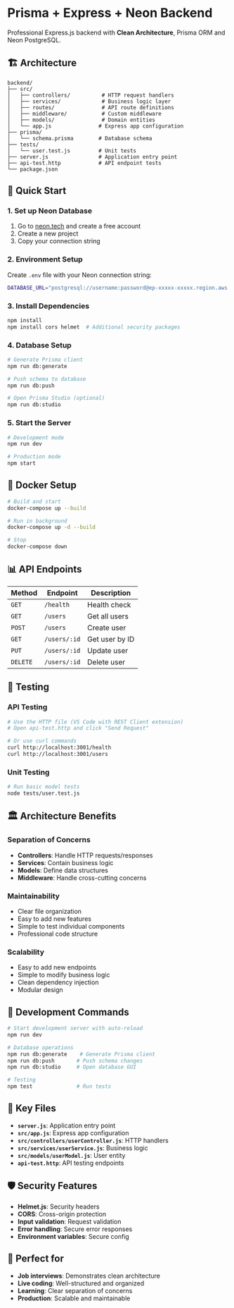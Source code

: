 # Prisma + Express + Neon Backend

Professional Express.js backend with **Clean Architecture**, Prisma ORM and Neon PostgreSQL.

## 🏗️ **Architecture**

```
backend/
├── src/
│   ├── controllers/          # HTTP request handlers
│   ├── services/             # Business logic layer
│   ├── routes/               # API route definitions
│   ├── middleware/           # Custom middleware
│   ├── models/               # Domain entities
│   └── app.js               # Express app configuration
├── prisma/
│   └── schema.prisma        # Database schema
├── tests/
│   └── user.test.js         # Unit tests
├── server.js                # Application entry point
├── api-test.http            # API endpoint tests
└── package.json
```

## 🚀 **Quick Start**

### 1. Set up Neon Database
1. Go to [neon.tech](https://neon.tech) and create a free account
2. Create a new project
3. Copy your connection string

### 2. Environment Setup
Create `.env` file with your Neon connection string:
```bash
DATABASE_URL="postgresql://username:password@ep-xxxxx-xxxxx.region.aws.neon.tech/database_name?sslmode=require"
```

### 3. Install Dependencies
```bash
npm install
npm install cors helmet  # Additional security packages
```

### 4. Database Setup
```bash
# Generate Prisma client
npm run db:generate

# Push schema to database
npm run db:push

# Open Prisma Studio (optional)
npm run db:studio
```

### 5. Start the Server
```bash
# Development mode
npm run dev

# Production mode
npm start
```

## 🐳 **Docker Setup**
```bash
# Build and start
docker-compose up --build

# Run in background
docker-compose up -d --build

# Stop
docker-compose down
```

## 📊 **API Endpoints**

| Method | Endpoint | Description |
|--------|----------|-------------|
| `GET` | `/health` | Health check |
| `GET` | `/users` | Get all users |
| `POST` | `/users` | Create user |
| `GET` | `/users/:id` | Get user by ID |
| `PUT` | `/users/:id` | Update user |
| `DELETE` | `/users/:id` | Delete user |

## 🧪 **Testing**

### API Testing
```bash
# Use the HTTP file (VS Code with REST Client extension)
# Open api-test.http and click "Send Request"

# Or use curl commands
curl http://localhost:3001/health
curl http://localhost:3001/users
```

### Unit Testing
```bash
# Run basic model tests
node tests/user.test.js
```

## 🏛️ **Architecture Benefits**

### **Separation of Concerns**
- **Controllers**: Handle HTTP requests/responses
- **Services**: Contain business logic
- **Models**: Define data structures
- **Middleware**: Handle cross-cutting concerns

### **Maintainability**
- Clear file organization
- Easy to add new features
- Simple to test individual components
- Professional code structure

### **Scalability**
- Easy to add new endpoints
- Simple to modify business logic
- Clean dependency injection
- Modular design

## 🔧 **Development Commands**

```bash
# Start development server with auto-reload
npm run dev

# Database operations
npm run db:generate    # Generate Prisma client
npm run db:push       # Push schema changes
npm run db:studio     # Open database GUI

# Testing
npm test              # Run tests
```

## 📁 **Key Files**

- **`server.js`**: Application entry point
- **`src/app.js`**: Express app configuration
- **`src/controllers/userController.js`**: HTTP handlers
- **`src/services/userService.js`**: Business logic
- **`src/models/userModel.js`**: User entity
- **`api-test.http`**: API testing endpoints

## 🛡️ **Security Features**

- **Helmet.js**: Security headers
- **CORS**: Cross-origin protection
- **Input validation**: Request validation
- **Error handling**: Secure error responses
- **Environment variables**: Secure config

## 🚀 **Perfect for**

- **Job interviews**: Demonstrates clean architecture
- **Live coding**: Well-structured and organized
- **Learning**: Clear separation of concerns
- **Production**: Scalable and maintainable
